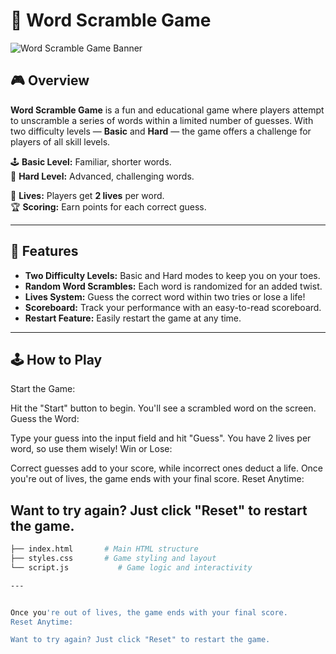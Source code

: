# 🧩 Word Scramble Game

![Word Scramble Game Banner](https://user-images.githubusercontent.com/your-image.png)

## 🎮 Overview

**Word Scramble Game** is a fun and educational game where players attempt to unscramble a series of words within a limited number of guesses. With two difficulty levels — **Basic** and **Hard** — the game offers a challenge for players of all skill levels.

🕹️ **Basic Level:** Familiar, shorter words.  
🎯 **Hard Level:** Advanced, challenging words.

🔧 **Lives:** Players get **2 lives** per word.  
🏆 **Scoring:** Earn points for each correct guess.

---

## 🚀 Features

- **Two Difficulty Levels:** Basic and Hard modes to keep you on your toes.
- **Random Word Scrambles:** Each word is randomized for an added twist.
- **Lives System:** Guess the correct word within two tries or lose a life!
- **Scoreboard:** Track your performance with an easy-to-read scoreboard.
- **Restart Feature:** Easily restart the game at any time.

---

## 🕹️ How to Play
Start the Game:

Hit the "Start" button to begin. You'll see a scrambled word on the screen.
Guess the Word:

Type your guess into the input field and hit "Guess".
You have 2 lives per word, so use them wisely!
Win or Lose:

Correct guesses add to your score, while incorrect ones deduct a life.
Once you're out of lives, the game ends with your final score.
Reset Anytime:

Want to try again? Just click "Reset" to restart the game.
---

```bash
├── index.html       # Main HTML structure
├── styles.css       # Game styling and layout
└── script.js           # Game logic and interactivity

---


Once you're out of lives, the game ends with your final score.
Reset Anytime:

Want to try again? Just click "Reset" to restart the game.

